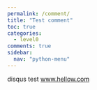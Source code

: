 ```yaml
---
permalink: /comment/
title: "Test comment"
toc: true
categories:
  - level0
comments: true
sidebar:
  nav: "python-menu"
---
```


disqus test
<a href="#">www.hellow.com</a>
